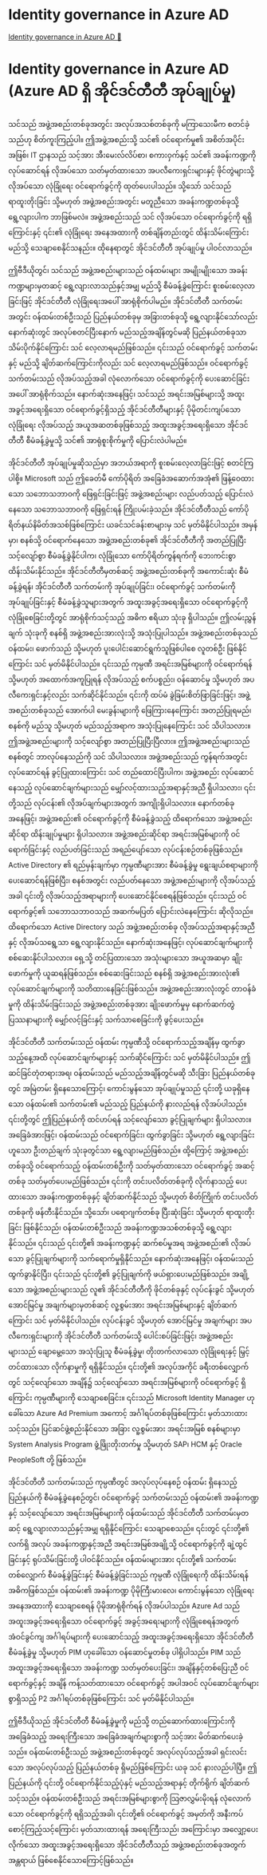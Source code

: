 # Identity governance in Azure AD

[Identity governance in Azure AD 🔗](https://www.coursera.org/learn/microsoft-sc-900-exam-preparation-and-practice/lecture/0i3Bz/identity-governance-in-azure-ad)

# Identity governance in Azure AD (Azure AD ရှိ အိုင်ဒင်တီတီ အုပ်ချုပ်မှု)

သင်သည် အဖွဲ့အစည်းတစ်ခုအတွင်း အလုပ်အသစ်တစ်ခုကို မကြာသေးမီက စတင်ခဲ့သည်ဟု စိတ်ကူးကြည့်ပါ။ ဤအဖွဲ့အစည်းသို့ သင်၏ ဝင်ရောက်မှု၏ အစိတ်အပိုင်းအဖြစ်၊ IT ဌာနသည် သင့်အား အီးမေးလ်လိပ်စာ၊ စကားဝှက်နှင့် သင်၏ အခန်းကဏ္ဍကို လုပ်ဆောင်ရန် လိုအပ်သော သတ်မှတ်ထားသော အပလီကေးရှင်းများနှင့် ဖိုင်တွဲများသို့ လိုအပ်သော လုံခြုံရေး ဝင်ရောက်ခွင့်ကို ထုတ်ပေးပါသည်။ သို့သော် သင်သည် ရာထူးတိုးခြင်း သို့မဟုတ် အဖွဲ့အစည်းအတွင်း မတူညီသော အခန်းကဏ္ဍတစ်ခုသို့ ရွေ့လျားပါက ဘာဖြစ်မလဲ။ အဖွဲ့အစည်းသည် သင် လိုအပ်သော ဝင်ရောက်ခွင့်ကို ရရှိကြောင်းနှင့် ၎င်း၏ လုံခြုံရေး အနေအထားကို တစ်ချိန်တည်းတွင် ထိန်းသိမ်းကြောင်း မည်သို့ သေချာစေနိုင်သနည်း။ ထိုနေရာတွင် အိုင်ဒင်တီတီ အုပ်ချုပ်မှု ပါဝင်လာသည်။

ဤဗီဒီယိုတွင်၊ သင်သည် အဖွဲ့အစည်းများသည် ဝန်ထမ်းများ အမျိုးမျိုးသော အခန်းကဏ္ဍများမှတဆင့် ရွေ့လျားလာသည်နှင့်အမျှ မည်သို့ စီမံခန့်ခွဲကြောင်း စူးစမ်းလေ့လာခြင်းဖြင့် အိုင်ဒင်တီတီ လုံခြုံရေးအပေါ် အာရုံစိုက်ပါမည်။ အိုင်ဒင်တီတီ သက်တမ်းအတွင်း ဝန်ထမ်းတစ်ဦးသည် ပြည်နယ်တစ်ခုမှ အခြားတစ်ခုသို့ ရွေ့လျားနိုင်သော်လည်း နောက်ဆုံးတွင် အလုပ်စတင်ပြီးနောက် မည်သည့်အချိန်တွင်မဆို ပြည်နယ်တစ်ခုသာ သိမ်းပိုက်နိုင်ကြောင်း သင် လေ့လာရမည်ဖြစ်သည်။ ၎င်းသည် ဝင်ရောက်ခွင့် သက်တမ်းနှင့် မည်သို့ ချိတ်ဆက်ကြောင်းကိုလည်း သင် လေ့လာရမည်ဖြစ်သည်။ ဝင်ရောက်ခွင့် သက်တမ်းသည် လိုအပ်သည့်အခါ လုံလောက်သော ဝင်ရောက်ခွင့်ကို ပေးဆောင်ခြင်းအပေါ် အာရုံစိုက်သည်။ နောက်ဆုံးအနေဖြင့်၊ သင်သည် အရင်းအမြစ်များသို့ အထူးအခွင့်အရေးရှိသော ဝင်ရောက်ခွင့်ရှိသည့် အိုင်ဒင်တီတီများနှင့် ပိုမိုတင်းကျပ်သော လုံခြုံရေး လိုအပ်သည့် အယူအဆတစ်ခုဖြစ်သည့် အထူးအခွင့်အရေးရှိသော အိုင်ဒင်တီတီ စီမံခန့်ခွဲမှုသို့ သင်၏ အာရုံစူးစိုက်မှုကို ပြောင်းလဲပါမည်။

အိုင်ဒင်တီတီ အုပ်ချုပ်မှုဆိုသည်မှာ အဘယ်အရာကို စူးစမ်းလေ့လာခြင်းဖြင့် စတင်ကြပါစို့။ Microsoft သည် ဤခေတ်မီ ကော်ပိုရိတ် အခြေခံအဆောက်အအုံ၏ ဖြန့်ဝေထားသော သဘောသဘာဝကို ဖြေရှင်းခြင်းဖြင့် အဖွဲ့အစည်းများ လည်ပတ်သည့် ပြောင်းလဲနေသော သဘောသဘာဝကို ဖြေရှင်းရန် ကြိုးပမ်းခဲ့သည်။ အိုင်ဒင်တီတီသည် ကော်ပိုရိတ်နယ်နိမိတ်အသစ်ဖြစ်ကြောင်း ယခင်သင်ခန်းစာများမှ သင် မှတ်မိနိုင်ပါသည်။ အမှန်မှာ၊ စနစ်သို့ ဝင်ရောက်နေသော အဖွဲ့အစည်းတစ်ခု၏ အိုင်ဒင်တီတီကို အတည်ပြုပြီး သင့်လျော်စွာ စီမံခန့်ခွဲနိုင်ပါက၊ လုံခြုံသော ကော်ပိုရိတ်ကွန်ရက်ကို ဘေးကင်းစွာ ထိန်းသိမ်းနိုင်သည်။ အိုင်ဒင်တီတီမှတစ်ဆင့် အဖွဲ့အစည်းတစ်ခုကို အကောင်းဆုံး စီမံခန့်ခွဲရန်၊ အိုင်ဒင်တီတီ သက်တမ်းကို အုပ်ချုပ်ခြင်း၊ ဝင်ရောက်ခွင့် သက်တမ်းကို အုပ်ချုပ်ခြင်းနှင့် စီမံခန့်ခွဲသူများအတွက် အထူးအခွင့်အရေးရှိသော ဝင်ရောက်ခွင့်ကို လုံခြုံစေခြင်းတို့တွင် အာရုံစိုက်သင့်သည့် အဓိက ဧရိယာ သုံးခု ရှိပါသည်။ ဤလမ်းညွှန်ချက် သုံးခုကို စနစ်ရှိ အဖွဲ့အစည်းအားလုံးသို့ အသုံးပြုပါသည်။ အဖွဲ့အစည်းတစ်ခုသည် ဝန်ထမ်း၊ ဖောက်သည် သို့မဟုတ် ပူးပေါင်းဆောင်ရွက်သူဖြစ်ပါစေ လူတစ်ဦး ဖြစ်နိုင်ကြောင်း သင် မှတ်မိနိုင်ပါသည်။ ၎င်းသည် ကုမ္ပဏီ အရင်းအမြစ်များကို ဝင်ရောက်ရန် သို့မဟုတ် အထောက်အကူပြုရန် လိုအပ်သည့် စက်ပစ္စည်း၊ ဝန်ဆောင်မှု သို့မဟုတ် အပလီကေးရှင်းနှင့်လည်း သက်ဆိုင်နိုင်သည်။ ၎င်းကို ထပ်မံ ခွဲခြမ်းစိတ်ဖြာခြင်းဖြင့်၊ အဖွဲ့အစည်းတစ်ခုသည် အောက်ပါ မေးခွန်းများကို ဖြေကြားနေကြောင်း အတည်ပြုရမည်၊ စနစ်ကို မည်သူ သို့မဟုတ် မည်သည့်အရာက အသုံးပြုနေကြောင်း သင် သိပါသလား။ ဤအဖွဲ့အစည်းများကို သင့်လျော်စွာ အတည်ပြုပြီးပြီလား။ ဤအဖွဲ့အစည်းများသည် စနစ်တွင် ဘာလုပ်နေသည်ကို သင် သိပါသလား။ အဖွဲ့အစည်းသည် ကွန်ရက်အတွင်း လုပ်ဆောင်ရန် ခွင့်ပြုထားကြောင်း သင် တည်ထောင်ပြီးပါက၊ အဖွဲ့အစည်း လုပ်ဆောင်နေသည့် လုပ်ဆောင်ချက်များသည် မျှော်လင့်ထားသည့်အရာနှင့်အညီ ရှိပါသလား၊ ၎င်းတို့သည် လုပ်ငန်း၏ လိုအပ်ချက်များအတွက် အကျိုးရှိပါသလား။ နောက်တစ်ခုအနေဖြင့်၊ အဖွဲ့အစည်း၏ ဝင်ရောက်ခွင့်ကို စီမံခန့်ခွဲသည့် ထိရောက်သော အဖွဲ့အစည်းဆိုင်ရာ ထိန်းချုပ်မှုများ ရှိပါသလား။ အဖွဲ့အစည်းဆိုင်ရာ အရင်းအမြစ်များကို ဝင်ရောက်ခြင်းနှင့် လည်ပတ်ခြင်းသည် အရည်ပျော်သော လုပ်ငန်းစဉ်တစ်ခုဖြစ်သည်။ Active Directory ၏ ရည်မှန်းချက်မှာ ကုမ္ပဏီများအား စီမံခန့်ခွဲမှု ရွေးချယ်စရာများကို ပေးဆောင်ရန်ဖြစ်ပြီး၊ စနစ်အတွင်း လည်ပတ်နေသော အဖွဲ့အစည်းများကို လိုအပ်သည့်အခါ ၎င်းတို့ လိုအပ်သည့်အရာများကို ပေးဆောင်နိုင်စေရန်ဖြစ်သည်။ ၎င်းသည် ဝင်ရောက်ခွင့်၏ သဘောသဘာဝသည် အဆက်မပြတ် ပြောင်းလဲနေကြောင်း ဆိုလိုသည်။ ထိရောက်သော Active Directory သည် အဖွဲ့အစည်းတစ်ခု လိုအပ်သည့်အရာနှင့်အညီနှင့် လိုအပ်သရွေ့သာ ရွေ့လျားနိုင်သည်။ နောက်ဆုံးအနေဖြင့်၊ လုပ်ဆောင်ချက်များကို စစ်ဆေးနိုင်ပါသလား။ ရှေ့သို့ တင်ပြထားသော အသုံးများသော အယူအဆမှာ ချိုးဖောက်မှုကို ယူဆရန်ဖြစ်သည်။ စစ်ဆေးခြင်းသည် စနစ်ရှိ အဖွဲ့အစည်းအားလုံး၏ လုပ်ဆောင်ချက်များကို သတိထားနေခြင်းဖြစ်သည်။ အဖွဲ့အစည်းအားလုံးတွင် တာဝန်ခံမှုကို ထိန်းသိမ်းခြင်းသည် အဖွဲ့အစည်းတစ်ခုအား ချိုးဖောက်မှုမှ နောက်ဆက်တွဲ ပြဿနာများကို မျှော်လင့်ခြင်းနှင့် သက်သာစေခြင်းကို ဖွင့်ပေးသည်။

အိုင်ဒင်တီတီ သက်တမ်းသည် ဝန်ထမ်း ကုမ္ပဏီသို့ ဝင်ရောက်သည့်အချိန်မှ ထွက်ခွာသည့်နေ့အထိ လုပ်ဆောင်ချက်များနှင့် သက်ဆိုင်ကြောင်း သင် မှတ်မိနိုင်ပါသည်။ ဤဆင်ခြင်တုံတရားအရ၊ ဝန်ထမ်းသည် မည်သည့်အချိန်တွင်မဆို သီးခြား ပြည်နယ်တစ်ခုတွင် အမြဲတမ်း ရှိနေသောကြောင့်၊ ကောင်းမွန်သော အုပ်ချုပ်မှုသည် ၎င်းတို့ ယခုရှိနေသော ဝန်ထမ်း၏ သက်တမ်း၏ မည်သည့် ပြည်နယ်ကို နားလည်ရန် လိုအပ်ပါသည်။ ၎င်းတို့တွင် ဤပြည်နယ်ကို ထင်ဟပ်ရန် သင့်လျော်သော ခွင့်ပြုချက်များ ရှိပါသလား။ အခြေခံအားဖြင့်၊ ဝန်ထမ်းသည် ဝင်ရောက်ခြင်း၊ ထွက်ခွာခြင်း သို့မဟုတ် ရွေ့လျားခြင်းဟူသော ဦးတည်ချက် သုံးခုတွင်သာ ရွေ့လျားမည်ဖြစ်သည်။ ထို့ကြောင့် အဖွဲ့အစည်းတစ်ခုသို့ ဝင်ရောက်သည့် ဝန်ထမ်းတစ်ဦးကို သတ်မှတ်ထားသော ဝင်ရောက်ခွင့် အဆင့်တစ်ခု သတ်မှတ်ပေးမည်ဖြစ်သည်။ ၎င်းကို တင်းပလိတ်တစ်ခုကို လိုက်နာသည့် ပေးထားသော အခန်းကဏ္ဍတစ်ခုနှင့် ချိတ်ဆက်နိုင်သည် သို့မဟုတ် စိတ်ကြိုက် တင်းပလိတ်တစ်ခုကို ဖန်တီးနိုင်သည်။ သို့သော်၊ ပရောဂျက်တစ်ခု ပြီးဆုံးခြင်း သို့မဟုတ် ရာထူးတိုးခြင်း ဖြစ်နိုင်သည်၊ ဝန်ထမ်းတစ်ဦးသည် အခန်းကဏ္ဍအသစ်တစ်ခုသို့ ရွေ့လျားနိုင်သည်။ ၎င်းသည် ၎င်းတို့၏ အခန်းကဏ္ဍနှင့် ဆက်စပ်မှုအရ အဖွဲ့အစည်း၏ လိုအပ်သော ခွင့်ပြုချက်များကို သက်ရောက်မှုရှိနိုင်သည်။ နောက်ဆုံးအနေဖြင့်၊ ဝန်ထမ်းသည် ထွက်ခွာနိုင်ပြီး၊ ၎င်းသည် ၎င်းတို့၏ ခွင့်ပြုချက်ကို ဖယ်ရှားပေးမည်ဖြစ်သည်။ အချို့သော အဖွဲ့အစည်းများသည် လူ၏ အိုင်ဒင်တီတီကို ဖိုင်တစ်ခုနှင့် လုပ်ငန်းခွင် သို့မဟုတ် အောင်မြင်မှု အချက်များမှတစ်ဆင့် လူ့စွမ်းအား အရင်းအမြစ်များနှင့် ချိတ်ဆက်ကြောင်း သင် မှတ်မိနိုင်ပါသည်။ လုပ်ငန်းခွင် သို့မဟုတ် အောင်မြင်မှု အချက်များ အပလီကေးရှင်းများကို အိုင်ဒင်တီတီ သက်တမ်းသို့ ပေါင်းစပ်ခြင်းဖြင့်၊ အဖွဲ့အစည်းများသည် ချောမွေ့သော အသုံးပြုသူ စီမံခန့်ခွဲမှု၊ တိုးတက်လာသော လုံခြုံရေးနှင့် မြှင့်တင်ထားသော လိုက်နာမှုကို ရရှိနိုင်သည်။ ၎င်းတို့၏ အလုပ်အကိုင် ခရီးတစ်လျှောက်တွင် သင့်လျော်သော အချိန်၌ သင့်လျော်သော အရင်းအမြစ်များကို ဝင်ရောက်ခွင့် ရှိကြောင်း ကုမ္ပဏီများကို သေချာစေခြင်း။ ၎င်းသည် Microsoft Identity Manager ဟုခေါ်သော Azure Ad Premium အကောင့် အင်္ဂါရပ်တစ်ခုဖြစ်ကြောင်း မှတ်သားထားသင့်သည်။ ပြင်ဆင်ဖွဲ့စည်းနိုင်သော အခြား လူ့စွမ်းအား အရင်းအမြစ် စနစ်များမှာ System Analysis Program ဖွံ့ဖြိုးတိုးတက်မှု သို့မဟုတ် SAP၊ HCM နှင့် Oracle PeopleSoft တို့ ဖြစ်သည်။

အိုင်ဒင်တီတီ သက်တမ်းသည် ကုမ္ပဏီတွင် အလုပ်လုပ်နေစဉ် ဝန်ထမ်း ရှိနေသည့် ပြည်နယ်ကို စီမံခန့်ခွဲနေစဉ်တွင်၊ ဝင်ရောက်ခွင့် သက်တမ်းသည် ဝန်ထမ်း၏ အခန်းကဏ္ဍနှင့် သင့်လျော်သော အရင်းအမြစ်များကို ဝန်ထမ်းသည် အိုင်ဒင်တီတီ သက်တမ်းမှတဆင့် ရွေ့လျားလာသည်နှင့်အမျှ ရရှိနိုင်ကြောင်း သေချာစေသည်။ ၎င်းတွင် ၎င်းတို့၏ လက်ရှိ အလုပ် အခန်းကဏ္ဍနှင့်အညီ အရင်းအမြစ်အချို့သို့ ဝင်ရောက်ခွင့်ကို ချဲ့ထွင်ခြင်းနှင့် ရုပ်သိမ်းခြင်းတို့ ပါဝင်နိုင်သည်။ ဝန်ထမ်းများအား ၎င်းတို့၏ သက်တမ်းတစ်လျှောက် စီမံခန့်ခွဲခြင်းနှင့် စီမံခန့်ခွဲခြင်းသည် ကုမ္ပဏီ လုံခြုံရေးကို ထိန်းသိမ်းရန် အဓိကဖြစ်သည်။ ဝန်ထမ်း၏ အခန်းကဏ္ဍ ပိုမိုကြီးမားလေ၊ ကောင်းမွန်သော လုံခြုံရေး အနေအထားကို သေချာစေရန် ပိုမိုအာရုံစိုက်ရန် လိုအပ်ပါသည်။ Azure Ad သည် အထူးအခွင့်အရေးရှိသော ဝင်ရောက်ခွင့် အခွင့်အရေးများကို လုံခြုံစေရန်အတွက် အံဝင်ခွင်ကျ အင်္ဂါရပ်များကို ပေးဆောင်သည့် အထူးအခွင့်အရေးရှိသော အိုင်ဒင်တီတီ စီမံခန့်ခွဲမှု သို့မဟုတ် PIM ဟုခေါ်သော ဝန်ဆောင်မှုတစ်ခု ပါရှိပါသည်။ PIM သည် အထူးအခွင့်အရေးရှိသော အခန်းကဏ္ဍ သတ်မှတ်ပေးခြင်း၊ အချိန်နှင့်တစ်ပြေးညီ ဝင်ရောက်ခွင့်နှင့် အချိန် ကန့်သတ်ထားသော ဝင်ရောက်ခွင့် အပါအဝင် လုပ်ဆောင်ချက်များစွာရှိသည့် P2 အင်္ဂါရပ်တစ်ခုဖြစ်ကြောင်း သင် မှတ်မိနိုင်ပါသည်။

ဤဗီဒီယိုသည် အိုင်ဒင်တီတီ စီမံခန့်ခွဲမှုကို မည်သို့ တည်ဆောက်ထားကြောင်းကို အခြေခံသည့် အရေးကြီးသော အခြေခံအချက်များစွာကို သင့်အား မိတ်ဆက်ပေးခဲ့သည်။ ဝန်ထမ်းတစ်ဦးသည် အဖွဲ့အစည်းတစ်ခုတွင် အလုပ်လုပ်သည့်အခါ ရှင်းလင်းသော အလုပ်လုပ်သည့် ပြည်နယ်တစ်ခု ရှိမည်ဖြစ်ကြောင်း ယခု သင် နားလည်ပါပြီ။ ဤပြည်နယ်ကို ၎င်းတို့ ဝင်ရောက်နိုင်သည့်ပုံနှင့် မည်သည့်အရာနှင့် တိုက်ရိုက် ချိတ်ဆက်သင့်သည်။ ဝန်ထမ်းတစ်ဦးသည် အရင်းအမြစ်များစွာကို သြဇာလွှမ်းမိုးရန် လုံလောက်သော ဝင်ရောက်ခွင့်ကို ရရှိသည့်အခါ၊ ၎င်းတို့၏ ဝင်ရောက်ခွင့် အမှတ်ကို အနီးကပ် စောင့်ကြည့်သင့်ကြောင်း မှတ်သားထားရန် အရေးကြီးသည်၊ အကြောင်းမှာ အလျှော့ပေးလိုက်သော အထူးအခွင့်အရေးရှိသော အိုင်ဒင်တီတီသည် အဖွဲ့အစည်းတစ်ခုအတွက် အန္တရာယ် ဖြစ်စေနိုင်သောကြောင့်ဖြစ်သည်။
